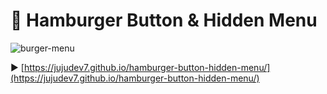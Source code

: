 # 🍔 Hamburger Button & Hidden Menu 

![burger-menu](https://user-images.githubusercontent.com/98356784/168497044-d3170b88-b37e-4424-9445-85142d57d30a.gif)

▶️ [https://jujudev7.github.io/hamburger-button-hidden-menu/](https://jujudev7.github.io/hamburger-button-hidden-menu/)


